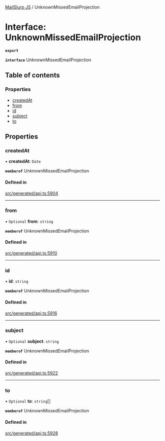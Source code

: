 [MailSlurp JS](../README.md) / UnknownMissedEmailProjection

# Interface: UnknownMissedEmailProjection

**`export`**

**`interface`** UnknownMissedEmailProjection

## Table of contents

### Properties

- [createdAt](UnknownMissedEmailProjection.md#createdat)
- [from](UnknownMissedEmailProjection.md#from)
- [id](UnknownMissedEmailProjection.md#id)
- [subject](UnknownMissedEmailProjection.md#subject)
- [to](UnknownMissedEmailProjection.md#to)

## Properties

### createdAt

• **createdAt**: `Date`

**`memberof`** UnknownMissedEmailProjection

#### Defined in

[src/generated/api.ts:5904](https://github.com/mailslurp/mailslurp-client/blob/8c02983/src/generated/api.ts#L5904)

___

### from

• `Optional` **from**: `string`

**`memberof`** UnknownMissedEmailProjection

#### Defined in

[src/generated/api.ts:5910](https://github.com/mailslurp/mailslurp-client/blob/8c02983/src/generated/api.ts#L5910)

___

### id

• **id**: `string`

**`memberof`** UnknownMissedEmailProjection

#### Defined in

[src/generated/api.ts:5916](https://github.com/mailslurp/mailslurp-client/blob/8c02983/src/generated/api.ts#L5916)

___

### subject

• `Optional` **subject**: `string`

**`memberof`** UnknownMissedEmailProjection

#### Defined in

[src/generated/api.ts:5922](https://github.com/mailslurp/mailslurp-client/blob/8c02983/src/generated/api.ts#L5922)

___

### to

• `Optional` **to**: `string`[]

**`memberof`** UnknownMissedEmailProjection

#### Defined in

[src/generated/api.ts:5928](https://github.com/mailslurp/mailslurp-client/blob/8c02983/src/generated/api.ts#L5928)
